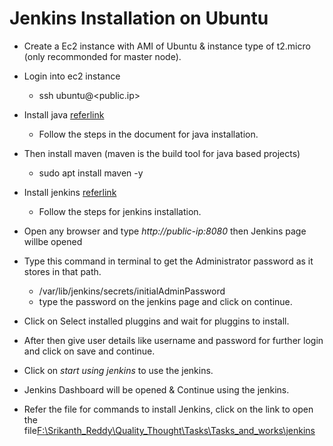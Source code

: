 # Jenkins Installation on Ubuntu

* Create a Ec2 instance with AMI of Ubuntu & instance type of t2.micro (only recommonded for master node).
* Login into ec2 instance
  * ssh ubuntu@<public.ip>
* Install java [referlink](https://www.jenkins.io/doc/book/installing/linux/#installation-of-java)
  * Follow the steps in the document for java installation.

* Then install maven (maven is the build tool for java based projects)
  * sudo apt install maven -y
* Install jenkins [referlink](https://www.jenkins.io/doc/book/installing/linux/#long-term-support-release)
  * Follow the steps for jenkins installation.
* Open any browser and type _http://public-ip:8080_ then Jenkins page willbe opened
* Type this command in terminal to get the Administrator password as it stores in that path.
  * /var/lib/jenkins/secrets/initialAdminPassword
  * type the password on the jenkins page and click on continue.
* Click on Select installed pluggins and wait for pluggins to install.
* After then give user details like username and password for further login and click on save and continue.
* Click on _start using jenkins_ to use the jenkins.
* Jenkins Dashboard will be opened &  Continue using the jenkins.

* Refer the file for commands to install Jenkins, click on the link to open the file[F:\Srikanth_Reddy\Quality_Thought\Tasks\Tasks_and_works\jenkins](jenkinsscript.sh)



